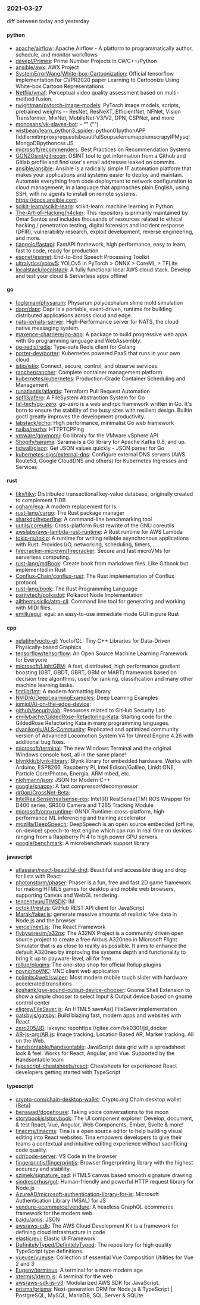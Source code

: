### 2021-03-27
diff between today and yesterday

#### python
* [apache/airflow](https://github.com/apache/airflow): Apache Airflow - A platform to programmatically author, schedule, and monitor workflows
* [davepl/Primes](https://github.com/davepl/Primes): Prime Number Projects in C#/C++/Python
* [ansible/awx](https://github.com/ansible/awx): AWX Project
* [SystemErrorWang/White-box-Cartoonization](https://github.com/SystemErrorWang/White-box-Cartoonization): Official tensorflow implementation for CVPR2020 paper Learning to Cartoonize Using White-box Cartoon Representations
* [Netflix/vmaf](https://github.com/Netflix/vmaf): Perceptual video quality assessment based on multi-method fusion.
* [rwightman/pytorch-image-models](https://github.com/rwightman/pytorch-image-models): PyTorch image models, scripts, pretrained weights -- ResNet, ResNeXT, EfficientNet, NFNet, Vision Transformer, MixNet, MobileNet-V3/V2, DPN, CSPNet, and more
* [monosans/vk-slaves-bot](https://github.com/monosans/vk-slaves-bot):   - "" ("")      .
* [wistbean/learn_python3_spider](https://github.com/wistbean/learn_python3_spider): python01pythonAPP fiddlermitmproxyrequestsbeautifulSoupseleniumappiumscrapyIPMysqlMongoDBpythoncss JS
* [microsoft/recommenders](https://github.com/microsoft/recommenders): Best Practices on Recommendation Systems
* [GONZOsint/gitrecon](https://github.com/GONZOsint/gitrecon): OSINT tool to get information from a Github and Gitlab profile and find user's email addresses leaked on commits.
* [ansible/ansible](https://github.com/ansible/ansible): Ansible is a radically simple IT automation platform that makes your applications and systems easier to deploy and maintain. Automate everything from code deployment to network configuration to cloud management, in a language that approaches plain English, using SSH, with no agents to install on remote systems. https://docs.ansible.com.
* [scikit-learn/scikit-learn](https://github.com/scikit-learn/scikit-learn): scikit-learn: machine learning in Python
* [The-Art-of-Hacking/h4cker](https://github.com/The-Art-of-Hacking/h4cker): This repository is primarily maintained by Omar Santos and includes thousands of resources related to ethical hacking / penetration testing, digital forensics and incident response (DFIR), vulnerability research, exploit development, reverse engineering, and more.
* [tiangolo/fastapi](https://github.com/tiangolo/fastapi): FastAPI framework, high performance, easy to learn, fast to code, ready for production
* [espnet/espnet](https://github.com/espnet/espnet): End-to-End Speech Processing Toolkit
* [ultralytics/yolov5](https://github.com/ultralytics/yolov5): YOLOv5 in PyTorch > ONNX > CoreML > TFLite
* [localstack/localstack](https://github.com/localstack/localstack):  A fully functional local AWS cloud stack. Develop and test your cloud & Serverless apps offline!

#### go
* [fogleman/physarum](https://github.com/fogleman/physarum): Physarum polycephalum slime mold simulation
* [dapr/dapr](https://github.com/dapr/dapr): Dapr is a portable, event-driven, runtime for building distributed applications across cloud and edge.
* [nats-io/nats-server](https://github.com/nats-io/nats-server): High-Performance server for NATS, the cloud native messaging system.
* [maxence-charriere/go-app](https://github.com/maxence-charriere/go-app): A package to build progressive web apps with Go programming language and WebAssembly.
* [go-redis/redis](https://github.com/go-redis/redis): Type-safe Redis client for Golang
* [porter-dev/porter](https://github.com/porter-dev/porter): Kubernetes powered PaaS that runs in your own cloud.
* [istio/istio](https://github.com/istio/istio): Connect, secure, control, and observe services.
* [rancher/rancher](https://github.com/rancher/rancher): Complete container management platform
* [kubernetes/kubernetes](https://github.com/kubernetes/kubernetes): Production-Grade Container Scheduling and Management
* [runatlantis/atlantis](https://github.com/runatlantis/atlantis): Terraform Pull Request Automation
* [spf13/afero](https://github.com/spf13/afero): A FileSystem Abstraction System for Go
* [tal-tech/go-zero](https://github.com/tal-tech/go-zero): go-zero is a web and rpc framework written in Go. It's born to ensure the stability of the busy sites with resilient design. Builtin goctl greatly improves the development productivity.
* [labstack/echo](https://github.com/labstack/echo): High performance, minimalist Go web framework
* [naiba/nezha](https://github.com/naiba/nezha):  HTTPTCPPing 
* [vmware/govmomi](https://github.com/vmware/govmomi): Go library for the VMware vSphere API
* [Shopify/sarama](https://github.com/Shopify/sarama): Sarama is a Go library for Apache Kafka 0.8, and up.
* [tidwall/gjson](https://github.com/tidwall/gjson): Get JSON values quickly - JSON parser for Go
* [kubernetes-sigs/external-dns](https://github.com/kubernetes-sigs/external-dns): Configure external DNS servers (AWS Route53, Google CloudDNS and others) for Kubernetes Ingresses and Services

#### rust
* [tikv/tikv](https://github.com/tikv/tikv): Distributed transactional key-value database, originally created to complement TiDB
* [ogham/exa](https://github.com/ogham/exa): A modern replacement for ls.
* [rust-lang/cargo](https://github.com/rust-lang/cargo): The Rust package manager
* [sharkdp/hyperfine](https://github.com/sharkdp/hyperfine): A command-line benchmarking tool
* [uutils/coreutils](https://github.com/uutils/coreutils): Cross-platform Rust rewrite of the GNU coreutils
* [awslabs/aws-lambda-rust-runtime](https://github.com/awslabs/aws-lambda-rust-runtime): A Rust runtime for AWS Lambda
* [tokio-rs/tokio](https://github.com/tokio-rs/tokio): A runtime for writing reliable asynchronous applications with Rust. Provides I/O, networking, scheduling, timers, ...
* [firecracker-microvm/firecracker](https://github.com/firecracker-microvm/firecracker): Secure and fast microVMs for serverless computing.
* [rust-lang/mdBook](https://github.com/rust-lang/mdBook): Create book from markdown files. Like Gitbook but implemented in Rust
* [Conflux-Chain/conflux-rust](https://github.com/Conflux-Chain/conflux-rust): The Rust implementation of Conflux protocol.
* [rust-lang/book](https://github.com/rust-lang/book): The Rust Programming Language
* [paritytech/polkadot](https://github.com/paritytech/polkadot): Polkadot Node Implementation
* [allthemusicllc/atm-cli](https://github.com/allthemusicllc/atm-cli): Command line tool for generating and working with MIDI files.
* [emilk/egui](https://github.com/emilk/egui): egui: an easy-to-use immediate mode GUI in pure Rust

#### cpp
* [xelatihy/yocto-gl](https://github.com/xelatihy/yocto-gl): Yocto/GL: Tiny C++ Libraries for Data-Driven Physically-based Graphics
* [tensorflow/tensorflow](https://github.com/tensorflow/tensorflow): An Open Source Machine Learning Framework for Everyone
* [microsoft/LightGBM](https://github.com/microsoft/LightGBM): A fast, distributed, high performance gradient boosting (GBT, GBDT, GBRT, GBM or MART) framework based on decision tree algorithms, used for ranking, classification and many other machine learning tasks.
* [fmtlib/fmt](https://github.com/fmtlib/fmt): A modern formatting library
* [NVIDIA/DeepLearningExamples](https://github.com/NVIDIA/DeepLearningExamples): Deep Learning Examples
* [jomjol/AI-on-the-edge-device](https://github.com/jomjol/AI-on-the-edge-device): 
* [github/securitylab](https://github.com/github/securitylab): Resources related to GitHub Security Lab
* [emilybache/GildedRose-Refactoring-Kata](https://github.com/emilybache/GildedRose-Refactoring-Kata): Starting code for the GildedRose Refactoring Kata in many programming languages.
* [dyanikoglu/ALS-Community](https://github.com/dyanikoglu/ALS-Community): Replicated and optimized community version of Advanced Locomotion System V4 for Unreal Engine 4.26 with additional bug fixes.
* [microsoft/terminal](https://github.com/microsoft/terminal): The new Windows Terminal and the original Windows console host, all in the same place!
* [blynkkk/blynk-library](https://github.com/blynkkk/blynk-library): Blynk library for embedded hardware. Works with Arduino, ESP8266, Raspberry Pi, Intel Edison/Galileo, LinkIt ONE, Particle Core/Photon, Energia, ARM mbed, etc.
* [nlohmann/json](https://github.com/nlohmann/json): JSON for Modern C++
* [google/snappy](https://github.com/google/snappy): A fast compressor/decompressor
* [dr0op/CrossNet-Beta](https://github.com/dr0op/CrossNet-Beta): 
* [IntelRealSense/realsense-ros](https://github.com/IntelRealSense/realsense-ros): Intel(R) RealSense(TM) ROS Wrapper for D400 series, SR300 Camera and T265 Tracking Module
* [microsoft/onnxruntime](https://github.com/microsoft/onnxruntime): ONNX Runtime: cross-platform, high performance ML inferencing and training accelerator
* [mozilla/DeepSpeech](https://github.com/mozilla/DeepSpeech): DeepSpeech is an open source embedded (offline, on-device) speech-to-text engine which can run in real time on devices ranging from a Raspberry Pi 4 to high power GPU servers.
* [google/benchmark](https://github.com/google/benchmark): A microbenchmark support library

#### javascript
* [atlassian/react-beautiful-dnd](https://github.com/atlassian/react-beautiful-dnd): Beautiful and accessible drag and drop for lists with React
* [photonstorm/phaser](https://github.com/photonstorm/phaser): Phaser is a fun, free and fast 2D game framework for making HTML5 games for desktop and mobile web browsers, supporting Canvas and WebGL rendering.
* [tencentyun/TIMSDK](https://github.com/tencentyun/TIMSDK):  IM 
* [octokit/rest.js](https://github.com/octokit/rest.js): GitHub REST API client for JavaScript
* [Marak/faker.js](https://github.com/Marak/faker.js): generate massive amounts of realistic fake data in Node.js and the browser
* [vercel/next.js](https://github.com/vercel/next.js): The React Framework
* [flybywiresim/a32nx](https://github.com/flybywiresim/a32nx): The A32NX Project is a community driven open source project to create a free Airbus A320neo in Microsoft Flight Simulator that is as close to reality as possible. It aims to enhance the default A320neo by improving the systems depth and functionality to bring it up to payware-level, all for free.
* [rollup/plugins](https://github.com/rollup/plugins):  The one-stop shop for official Rollup plugins
* [novnc/noVNC](https://github.com/novnc/noVNC): VNC client web application
* [nolimits4web/swiper](https://github.com/nolimits4web/swiper): Most modern mobile touch slider with hardware accelerated transitions
* [kgshank/gse-sound-output-device-chooser](https://github.com/kgshank/gse-sound-output-device-chooser): Gnome Shell Extension to show a simple chooser to select Input & Output device based on gnome control center
* [eligrey/FileSaver.js](https://github.com/eligrey/FileSaver.js): An HTML5 saveAs() FileSaver implementation
* [gatsbyjs/gatsby](https://github.com/gatsbyjs/gatsby): Build blazing fast, modern apps and websites with React
* [zero205/JD](https://github.com/zero205/JD): lxksync repohttps://gitee.com/lxk0301/jd_docker
* [AR-js-org/AR.js](https://github.com/AR-js-org/AR.js): Image tracking, Location Based AR, Marker tracking. All on the Web.
* [handsontable/handsontable](https://github.com/handsontable/handsontable): JavaScript data grid with a spreadsheet look & feel. Works for React, Angular, and Vue. Supported by the Handsontable team 
* [typescript-cheatsheets/react](https://github.com/typescript-cheatsheets/react): Cheatsheets for experienced React developers getting started with TypeScript

#### typescript
* [crypto-com/chain-desktop-wallet](https://github.com/crypto-com/chain-desktop-wallet): Crypto.org Chain desktop wallet (Beta)
* [benawad/dogehouse](https://github.com/benawad/dogehouse): Taking voice conversations to the moon 
* [storybookjs/storybook](https://github.com/storybookjs/storybook):  The UI component explorer. Develop, document, & test React, Vue, Angular, Web Components, Ember, Svelte & more!
* [tinacms/tinacms](https://github.com/tinacms/tinacms): Tina is a open source editor to help building visual editing into React websites. Tina empowers developers to give their teams a contextual and intuitive editing experience without sacrificing code quality.
* [cdr/code-server](https://github.com/cdr/code-server): VS Code in the browser
* [fingerprintjs/fingerprintjs](https://github.com/fingerprintjs/fingerprintjs): Browser fingerprinting library with the highest accuracy and stability.
* [szimek/signature_pad](https://github.com/szimek/signature_pad): HTML5 canvas based smooth signature drawing
* [sindresorhus/got](https://github.com/sindresorhus/got):  Human-friendly and powerful HTTP request library for Node.js
* [AzureAD/microsoft-authentication-library-for-js](https://github.com/AzureAD/microsoft-authentication-library-for-js): Microsoft Authentication Library (MSAL) for JS
* [vendure-ecommerce/vendure](https://github.com/vendure-ecommerce/vendure): A headless GraphQL ecommerce framework for the modern web
* [baidu/amis](https://github.com/baidu/amis):  JSON 
* [aws/aws-cdk](https://github.com/aws/aws-cdk): The AWS Cloud Development Kit is a framework for defining cloud infrastructure in code
* [elastic/eui](https://github.com/elastic/eui): Elastic UI Framework 
* [DefinitelyTyped/DefinitelyTyped](https://github.com/DefinitelyTyped/DefinitelyTyped): The repository for high quality TypeScript type definitions.
* [vueuse/vueuse](https://github.com/vueuse/vueuse): Collection of essential Vue Composition Utilities for Vue 2 and 3
* [Eugeny/terminus](https://github.com/Eugeny/terminus): A terminal for a more modern age
* [xtermjs/xterm.js](https://github.com/xtermjs/xterm.js): A terminal for the web
* [aws/aws-sdk-js-v3](https://github.com/aws/aws-sdk-js-v3): Modularized AWS SDK for JavaScript.
* [prisma/prisma](https://github.com/prisma/prisma): Next-generation ORM for Node.js & TypeScript | PostgreSQL, MySQL, MariaDB, SQL Server & SQLite
